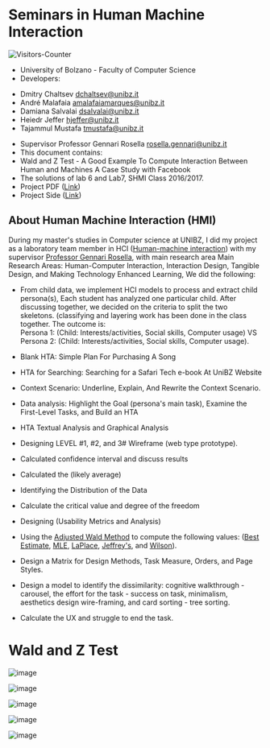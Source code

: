 # Seminars in Human Machine Interaction

 <body>
<img src = "https://github-vistors-counter.onrender.com/github?username=https://github.com/HeiderJeffer/Seminars-in-Human-Machine-Interaction/" alt = "Visitors-Counter"/>
</body>

* University of Bolzano - Faculty of Computer Science
* Developers:
- Dmitry Chaltsev dchaltsev@unibz.it 
- André Malafaia amalafaiamarques@unibz.it
- Damiana Salvalai dsalvalai@unibz.it
- Heiedr Jeffer hjeffer@unibz.it
- Tajammul Mustafa tmustafa@unibz.it

* Supervisor Professor Gennari Rosella rosella.gennari@unibz.it
* This document contains:
* Wald and Z Test - A Good Example To Compute Interaction Between Human and Machines A Case Study with Facebook
* The solutions of lab 6 and Lab7, SHMI Class 2016/2017.
* Project PDF ([Link](https://github.com/HeiderJeffer/Project-for-Human-Machine-Interaction/blob/main/Project%20Lab%20Solutions%20by%20Heider%20Jeffer.pdf))
* Project Side ([Link](https://github.com/HeiderJeffer/Project-for-Human-Machine-Interaction/blob/main/Wald%20and%20Z%20Test%20Slide%20Presentation.pdf))
## About Human Machine Interaction (HMI)

During my master\'s studies in Computer science at UNIBZ, I did my
project as a laboratory team member in HCI ([Human-machine
interaction](https://github.com/HeiderJeffer/Human-Machine-Interaction))
with my supervisor [Professor Gennari
Rosella](https://www.unibz.it/en/faculties/engineering/academic-staff/person/8607-rosella-gennari),
with main research area Main Research Areas: Human-Computer Interaction,
Interaction Design, Tangible Design, and Making Technology Enhanced
Learning, We did the following:

-   From child data, we implement HCI models to process and extract
    child persona(s), Each student has analyzed one particular child.
    After discussing together, we decided on the criteria to split the
    two skeletons. (classifying and layering work has been done in the
    class together. The outcome is:\
    Persona 1: (Child: Interests/activities, Social skills, Computer
    usage) VS Persona 2: (Child: Interests/activities, Social skills,
    Computer usage).

-   Blank HTA: Simple Plan For Purchasing A Song

-   HTA for Searching: Searching for a Safari Tech e-book At UniBZ
    Website

-   Context Scenario: Underline, Explain, And Rewrite the Context
    Scenario.

-   Data analysis: Highlight the Goal (persona's main task), Examine the
    First-Level Tasks, and Build an HTA

-   HTA Textual Analysis and Graphical Analysis

-   Designing LEVEL #1, #2, and 3# Wireframe (web type prototype).

-   Calculated confidence interval and discuss results

-   Calculated the (likely average)

-   Identifying the Distribution of the Data

-   Calculate the critical value and degree of the freedom

-   Designing (Usability Metrics and Analysis)

-   Using the [Adjusted Wald
    Method](https://measuringu.com/calculators/wald/) to compute the
    following values: ([Best
    Estimate](https://measuringu.com/calculators/wald/#bestest),
    [MLE](https://measuringu.com/calculators/wald/#maxlike),
    [LaPlace](https://measuringu.com/calculators/wald/#laplace_est),
    [Jeffrey\'s](https://measuringu.com/calculators/wald/#jeff_est), and
    [Wilson](https://measuringu.com/calculators/wald/#wilson_est)).

-   Design a Matrix for Design Methods, Task Measure, Orders, and Page
    Styles.

-   Design a model to identify the dissimilarity: cognitive
    walkthrough - carousel, the effort for the task - success on task,
    minimalism, aesthetics design wire-framing, and card sorting - tree
    sorting.

-   Calculate the UX and struggle to end the task.



#  Wald and Z Test

![image](https://github.com/HeiderJeffer/Project-for-Human-Machine-Interaction/blob/main/image/1.PNG)

![image](https://github.com/HeiderJeffer/Project-for-Human-Machine-Interaction/blob/main/image/2.PNG)

![image](https://github.com/HeiderJeffer/Project-for-Human-Machine-Interaction/blob/main/image/3.PNG)

![image](https://github.com/HeiderJeffer/Project-for-Human-Machine-Interaction/blob/main/image/4.PNG)

![image](https://github.com/HeiderJeffer/Project-for-Human-Machine-Interaction/blob/main/image/5.PNG)
